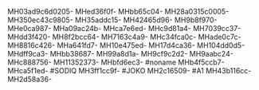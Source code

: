 MH03ad9c6d0205-
MHed36f0f-
MHbb65c04-
MH28a0315c0005-
MH350ec43c9805-
MH35addc15-
MH42465d96-
MH9b8f970-
MHe0ca987-
MHa09ac24b-
MHca7e6ed-
MHc9d81a4-
MH7039cc37-
MHdd3f420-
MH8f2bcc64-
MH7163c4a9-
MHc34fca0c-
MHade0c7c-
MH8816c426-
MHa641fd7-
MH10e475ed-
MH17d4ca36-
MH104dd0d5-
MHdff9ca3-
MHbb38687-
MH99a8d1a-
MH9cf9c2d2-
MH9aabc24-
MHc888756-
MH11352373-
MHbfd6ec3-
#noname
MHb4f5ccb7-
MHca5f1ed-
#SODIQ
MH3ff1cc9f-
#JOKO
MH2c16509-
#A1
MH43b116cc-
MH2d58a36-